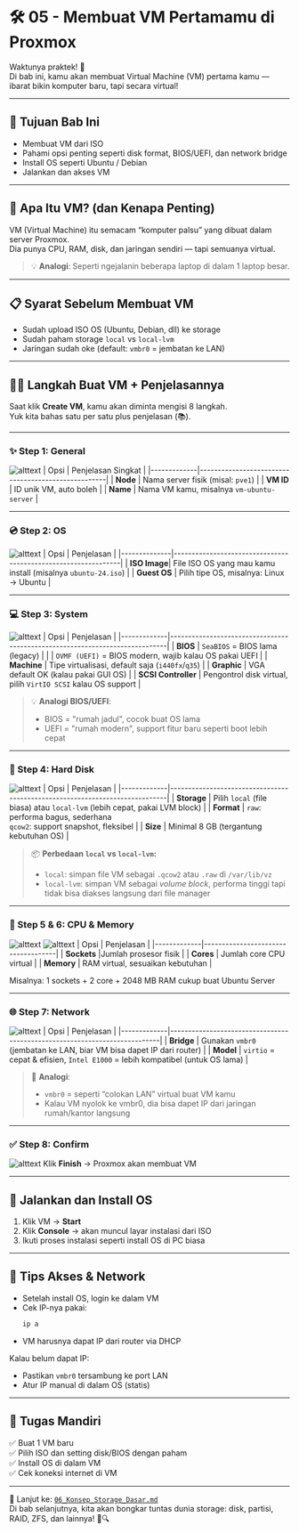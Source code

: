 # 🛠️ 05 - Membuat VM Pertamamu di Proxmox

Waktunya praktek! 🎉  
Di bab ini, kamu akan membuat Virtual Machine (VM) pertama kamu — ibarat bikin komputer baru, tapi secara virtual!

---

## 🎯 Tujuan Bab Ini

- Membuat VM dari ISO
- Pahami opsi penting seperti disk format, BIOS/UEFI, dan network bridge
- Install OS seperti Ubuntu / Debian
- Jalankan dan akses VM

---

## 🧱 Apa Itu VM? (dan Kenapa Penting)

VM (Virtual Machine) itu semacam “komputer palsu” yang dibuat dalam server Proxmox.  
Dia punya CPU, RAM, disk, dan jaringan sendiri — tapi semuanya virtual.

> 💡 **Analogi**: Seperti ngejalanin beberapa laptop di dalam 1 laptop besar.

---

## 📋 Syarat Sebelum Membuat VM

- Sudah upload ISO OS (Ubuntu, Debian, dll) ke storage
- Sudah paham storage `local` vs `local-lvm`
- Jaringan sudah oke (default: `vmbr0` = jembatan ke LAN)

---

## 🧙‍♂️ Langkah Buat VM + Penjelasannya

Saat klik **Create VM**, kamu akan diminta mengisi 8 langkah.  
Yuk kita bahas satu per satu plus penjelasan (📚).

---

### ✨ Step 1: General
![alttext](https://www.tecmint.com/wp-content/uploads/2023/12/Set-VM-Name.png)
| Opsi        | Penjelasan Singkat                                |
|-------------|----------------------------------------------------|
| **Node**    | Nama server fisik (misal: `pve1`)                  |
| **VM ID**   | ID unik VM, auto boleh                             |
| **Name**    | Nama VM kamu, misalnya `vm-ubuntu-server`          |

---

### 💿 Step 2: OS
![alttext](https://www.tecmint.com/wp-content/uploads/2023/12/Choose-Fedora-ISO-File.png)
| Opsi         | Penjelasan                                                   |
|--------------|---------------------------------------------------------------|
| **ISO Image**| File ISO OS yang mau kamu install (misalnya `ubuntu-24.iso`) |
| **Guest OS** | Pilih tipe OS, misalnya: Linux → Ubuntu                      |

---

### 💻 Step 3: System
![alttext](https://www.tecmint.com/wp-content/uploads/2023/12/Keep-Default-System-Settings.png)
| Opsi        | Penjelasan                                                                 |
|-------------|-----------------------------------------------------------------------------|
| **BIOS**    | `SeaBIOS` = BIOS lama (legacy)                                              |
|             |  `OVMF (UEFI)` = BIOS modern, wajib kalau OS pakai UEFI                     |
| **Machine** | Tipe virtualisasi, default saja (`i440fx`/`q35`)                            |
| **Graphic** | VGA default OK (kalau pakai GUI OS)                                        |
| **SCSI Controller** | Pengontrol disk virtual, pilih `VirtIO SCSI` kalau OS support      |

> 💡 **Analogi BIOS/UEFI**:
> - BIOS = "rumah jadul", cocok buat OS lama
> - UEFI = "rumah modern", support fitur baru seperti boot lebih cepat

---

### 💾 Step 4: Hard Disk
![alttext](https://www.tecmint.com/wp-content/uploads/2023/12/Set-VM-Disk-Size.png)
| Opsi        | Penjelasan                                                                 |
|-------------|-----------------------------------------------------------------------------|
| **Storage** | Pilih `local` (file biasa) atau `local-lvm` (lebih cepat, pakai LVM block) |
| **Format**  | `raw`: performa bagus, sederhana<br>`qcow2`: support snapshot, fleksibel   |
| **Size**    | Minimal 8 GB (tergantung kebutuhan OS)                                     |

> 📦 **Perbedaan `local` vs `local-lvm`:**
> - `local`: simpan file VM sebagai `.qcow2` atau `.raw` di `/var/lib/vz`  
> - `local-lvm`: simpan VM sebagai *volume block*, performa tinggi tapi tidak bisa diakses langsung dari file manager

---

### 🧠 Step 5 & 6: CPU & Memory
![alttext](https://www.tecmint.com/wp-content/uploads/2023/12/Set-VM-CPU-Settings.png)
![alttext](https://www.tecmint.com/wp-content/uploads/2023/12/Set-VM-Memory-Settings.png)
| Opsi        | Penjelasan                        |
|-------------|------------------------------------|
| **Sockets** |Jumlah prosesor fisik               |
| **Cores**   | Jumlah core CPU virtual            |
| **Memory**  | RAM virtual, sesuaikan kebutuhan   |

Misalnya: 1 sockets + 2 core + 2048 MB RAM cukup buat Ubuntu Server

---

### 🌐 Step 7: Network
![alttext](https://www.tecmint.com/wp-content/uploads/2023/12/Set-VM-Network-Settings.png)
| Opsi        | Penjelasan                                                               |
|-------------|---------------------------------------------------------------------------|
| **Bridge**  | Gunakan `vmbr0` (jembatan ke LAN, biar VM bisa dapet IP dari router)     |
| **Model**   | `virtio` = cepat & efisien, `Intel E1000` = lebih kompatibel (untuk OS lama) |

> 🌉 **Analogi**:
> - `vmbr0` = seperti “colokan LAN” virtual buat VM kamu  
> - Kalau VM nyolok ke vmbr0, dia bisa dapet IP dari jaringan rumah/kantor langsung

---

### ✅ Step 8: Confirm
![alttext](https://www.tecmint.com/wp-content/uploads/2023/12/Confirm-VM-Settings.png)
Klik **Finish** → Proxmox akan membuat VM

---

## 🚀 Jalankan dan Install OS

1. Klik VM → **Start**
2. Klik **Console** → akan muncul layar instalasi dari ISO
3. Ikuti proses instalasi seperti install OS di PC biasa

---

## 🧠 Tips Akses & Network

- Setelah install OS, login ke dalam VM
- Cek IP-nya pakai:
  ```bash
  ip a
  ````

* VM harusnya dapat IP dari router via DHCP

Kalau belum dapat IP:

* Pastikan `vmbr0` tersambung ke port LAN
* Atur IP manual di dalam OS (statis)

---

## 🎯 Tugas Mandiri

✅ Buat 1 VM baru   
✅ Pilih ISO dan setting disk/BIOS dengan paham   
✅ Install OS di dalam VM   
✅ Cek koneksi internet di VM   

---

📍 Lanjut ke: [`06_Konsep_Storage_Dasar.md`](06_Konsep_Storage_Dasar.md)   
Di bab selanjutnya, kita akan bongkar tuntas dunia storage: disk, partisi, RAID, ZFS, dan lainnya! 💾🔍

